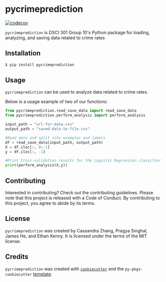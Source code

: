 # pycrimeprediction
[![codecov](https://codecov.io/gh/DSCI-310-2024/pycrimeprediction/graph/badge.svg?token=GA8l3cBDjy)](https://codecov.io/gh/DSCI-310-2024/pycrimeprediction)

```pycrimeprediction``` is DSCI 301 Group 10's Python package for loading, analyzing, and saving data related to crime rates

## Installation

```bash
$ pip install pycrimeprediction
```

## Usage

`pycrimeprediction` can be used to analyze data related to crime rates.

Below is a usage example of two of our functions:

```python
from pycrimeprediction.read_save_data import read_save_data
from pycrimeprediction.perform_analysis import perform_analysis

input_path = "url-for-data.csv"
output_path = "saved-data-to-file.csv"

#Read data and split into examples and labels
df = read_save_data(input_path, output_path)
X = df.iloc[:, 0:-1]
y = df.iloc[:, -1]

#Print Cross-validation results for the Logistic Regression classifier
print(perform_analysis(X,y))
```

## Contributing

Interested in contributing? Check out the contributing guidelines. Please note that this project is released with a Code of Conduct. By contributing to this project, you agree to abide by its terms.

## License

`pycrimeprediction` was created by Cassandra Zhang, Pragya Singhal, James He, and Ethan Kenny. It is licensed under the terms of the MIT license.

## Credits

`pycrimeprediction` was created with [`cookiecutter`](https://cookiecutter.readthedocs.io/en/latest/) and the `py-pkgs-cookiecutter` [template](https://github.com/py-pkgs/py-pkgs-cookiecutter).

